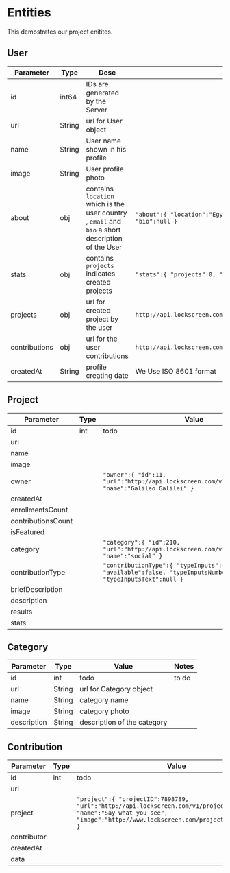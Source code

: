 # Entities

This demostrates our project enitites.

## User

Parameter | Type | Desc | Example
--------- | ---- | ----- | -----
id | int64   | IDs are generated by the Server   | 
url | String | url for User object | 
name | String |  User name shown in his profile | 
image | String | User profile photo | 
about | obj | contains `location` which is the user country , `email` and `bio` a short description of the User |  `"about":{ "location":"Egypt", "Email":"ali@allam.com", "bio":null }`
stats | obj | contains `projects` indicates created projects  |   `"stats":{ "projects":0, "contributions":5 }` 
projects | obj | url for created project by the user |   `http://api.lockscreen.com/v1/users/1411414/created_projects` 
contributions | obj| url for the user contributions |  `http://api.lockscreen.com/v1/users/1411414/contributions` 
createdAt | String | profile creating date | We Use ISO 8601 format
 



## Project

Parameter | Type | Value | Notes
--------- | ---- | ----- | -----
id | int | todo | to do
url | | | 
name | | | 
image | | | 
owner | |`"owner":{ "id":11, "url":"http://api.lockscreen.com/v1/users/11", "name":"Galileo Galilei" }` | 
createdAt | | |
enrollmentsCount | | | 
contributionsCount | | |
isFeatured | | |
category | | `"category":{ "id":210, "url":"http://api.lockscreen.com/v1/categories/210", "name":"social" }`|
contributionType | | `"contributionType":{ "typeInputs":{ "available":false, "typeInputsNumber":null, "typeInputsText":null }` |
briefDescription | | | 
description | | | 
results | | | 
stats | | | 


## Category

Parameter | Type | Value | Notes
--------- | ---- | ----- | -----
id | int | todo | to do
url | String | url for Category object | 
name | String |  category name | 
image | String | category photo | 
description | String | description of the category  | 



## Contribution 

Parameter | Type | Value | Notes
--------- | ---- | ----- | -----
id | int | todo | to do
url | | | 
project | |`"project":{ "projectID":7898789, "url":"http://api.lockscreen.com/v1/projects/7898789", "name":"Say what you see", "image":"http://www.lockscreen.com/projects_images/1.jpg" }` | 
contributor | | | 
createdAt | | |
data | | |

